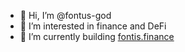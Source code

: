- 👋 Hi, I’m @fontus-god
- 👀 I’m interested in finance and DeFi
- 🌱 I’m currently building [fontis.finance](https://fontis.finance)

<!---
fontus-god/fontus-god is a ✨ special ✨ repository because its `README.md` (this file) appears on your GitHub profile.
You can click the Preview link to take a look at your changes.
--->
